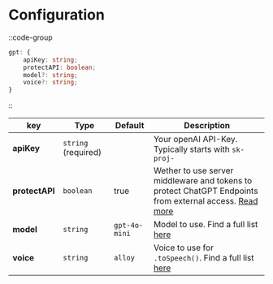 # Configuration

::code-group

```ts [nuxt.config.ts]
gpt: {
	apiKey: string;
	protectAPI: boolean;
	model?: string;
	voice?: string;
}
```

::

| key            | Type                | Default       | Description                                                                                                                      |
| -------------- | ------------------- | ------------- | -------------------------------------------------------------------------------------------------------------------------------- |
| **apiKey**     | `string` (required) |               | Your openAI API-Key. Typically starts with `sk-proj-`                                                                            |
| **protectAPI** | `boolean`           | true          | Wether to use server middleware and tokens to protect ChatGPT Endpoints from external access. [Read more](/information/security) |
| **model**      | `string`            | `gpt-4o-mini` | Model to use. Find a full list [here](https://platform.openai.com/docs/models#current-model-aliases)                             |
| **voice**      | `string`            | `alloy`       | Voice to use for `.toSpeech()`. Find a full list [here](https://platform.openai.com/docs/guides/text-to-speech#voice-options)    |
